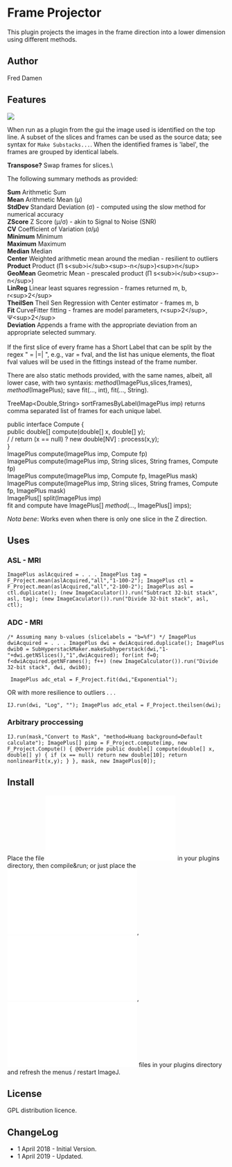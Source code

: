 # Frame Projector

This plugin projects the images in the frame direction into a lower
dimension using different methods.

## Author

Fred Damen

## Features

![](/plugin/stacks/frame_projector/f_projectorscreenshot.jpg)

When run as a plugin from the gui the image used is identified on the
top line. A subset of the slices and frames can be used as the source
data; see syntax for `Make Substacks...`. When the identified frames is
\'label\', the frames are grouped by identical labels.

**Transpose?** Swap frames for slices.\

The following summary methods as provided:

**Sum** Arithmetic Sum\
**Mean** Arithmetic Mean (μ)\
**StdDev** Standard Deviation (σ) - computed using the slow method for
numerical accuracy\
**ZScore** Z Score (μ/σ) - akin to Signal to Noise (SNR)\
**CV** Coefficient of Variation (σ/μ)\
**Minimum** Minimum\
**Maximum** Maximum\
**Median** Median\
**Center** Weighted arithmetic mean around the median - resilient to
outliers\
**Product** Product (Π
s\<sub\>i\</sub\>\<sup\>-n\</sup\>)\<sup\>n\</sup\>\
**GeoMean** Geometric Mean - prescaled product (Π
s\<sub\>i\</sub\>\<sup\>-n\</sup\>)\
**LinReg** Linear least squares regression - frames returned m, b,
r\<sup\>2\</sup\>\
**TheilSen** Theil Sen Regression with Center estimator - frames m, b\
**Fit** CurveFitter fitting - frames are model parameters,
r\<sup\>2\</sup\>, Ψ\<sup\>2\</sup\>\
**Deviation** Appends a frame with the appropriate deviation from an
appropriate selected summary.\
\
If the first slice of every frame has a Short Label that can be split by
the regex \" = \|=\| \", e.g., var = fval, and the list has unique
elements, the float fval values will be used in the fittings instead of
the frame number.

There are also static methods provided, with the same names, albeit, all
lower case, with two syntaxis: *method*(ImagePlus,slices,frames),
*method*(ImagePlus); save fit(\..., int), fit(\..., String).

TreeMap\<Double,String\> sortFramesByLabel(ImagePlus imp) returns comma
separated list of frames for each unique label.

public interface Compute {\
public double\[\] compute(double\[\] x, double\[\] y);\
/ / return (x == null) ? new double\[NV\] : process(x,y);\
}\
ImagePlus compute(ImagePlus imp, Compute fp)\
ImagePlus compute(ImagePlus imp, String slices, String frames, Compute
fp)\
ImagePlus compute(ImagePlus imp, Compute fp, ImagePlus mask)\
ImagePlus compute(ImagePlus imp, String slices, String frames, Compute
fp, ImagePlus mask)\
ImagePlus\[\] split(ImagePlus imp)\
fit and compute have ImagePlus\[\] *method*(\..., ImagePlus\[\] imps);

*Nota bene*: Works even when there is only one slice in the Z direction.

## Uses

### ASL - MRI

`ImagePlus aslAcquired = . . . ImagePlus tag = F_Project.mean(aslAcquired,"all","1-100-2"); ImagePlus ctl = F_Project.mean(aslAcquired,"all","2-100-2"); ImagePlus asl = ctl.duplicate(); (new ImageCaculator()).run("Subtract 32-bit stack", asl, tag); (new ImageCaculator()).run("Divide 32-bit stack", asl, ctl); `

### ADC - MRI

`/* Assuming many b-values (slicelabels = "b=%f") */ ImagePlus dwiAcquired = . . . ImagePlus dwi = dwiAcquired.duplicate(); ImagePlus dwib0 = SubHyperstackMaker.makeSubhyperstack(dwi,"1-"+dwi.getNSlices(),"1",dwiAcquired); for(int f=0; f<dwiAcquired.getNFrames(); f++) (new ImageCalculator()).run("Divide 32-bit stack", dwi, dwib0); `

` ImagePlus adc_etal = F_Project.fit(dwi,"Exponential");`

OR with more resilience to outliers . . .

` IJ.run(dwi, "Log", ""); ImagePlus adc_etal = F_Project.theilsen(dwi); `

### Arbitrary proccessing

` IJ.run(mask,"Convert to Mask", "method=Huang background=Default calculate"); ImagePlus[] pimp = F_Project.compute(imp, new F_Project.Compute() { @Override public double[] compute(double[] x, double[] y) { if (x == null) return new double[10]; return nonlinearFit(x,y); } }, mask, new ImagePlus[0]); `

## Install

Place the file ![](/plugin/stacks/frame_projector/new/f_project.java) in
your plugins directory, then compile&run; or just place the
![](/plugin/stacks/frame_projector/new/f_project.class),
![](/plugin/stacks/frame_projector/f_project_1.class),
![](/plugin/stacks/frame_projector/f_project_compute.class) files in
your plugins directory and refresh the menus / restart ImageJ.

## License

GPL distribution licence.

## ChangeLog

-   1 April 2018 - Initial Version.
-   1 April 2019 - Updated.
